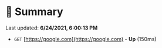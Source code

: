 # 📖 Summary
Last updated: **6/24/2021, 6:00:13 PM**

- `GET` [https://google.com](https://google.com) - **Up** (150ms)
